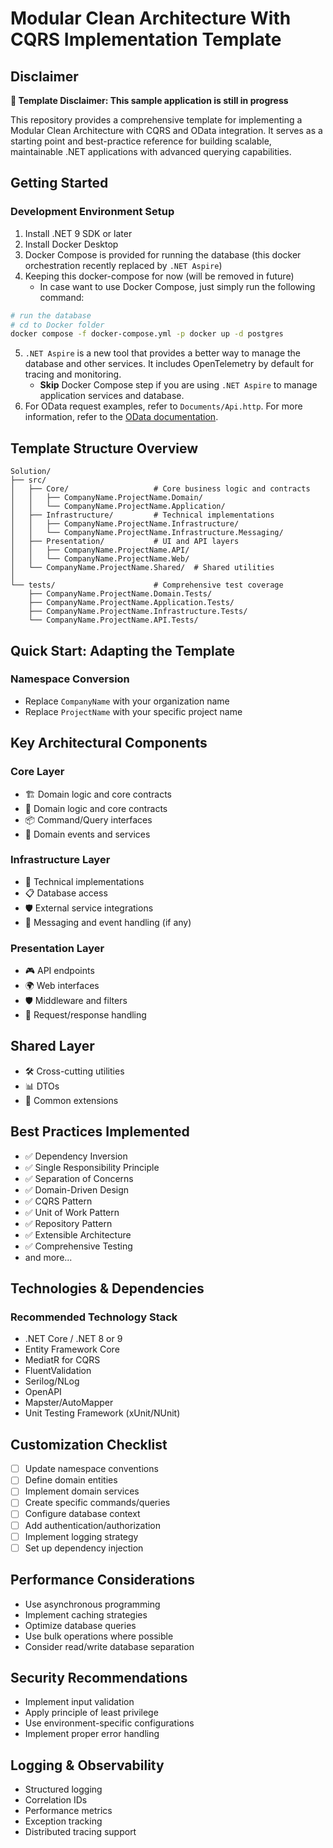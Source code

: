 # Modular Clean Architecture With CQRS Implementation Template

## Disclaimer

**🚨 Template Disclaimer: This sample application is still in progress**

This repository provides a comprehensive template for implementing a Modular Clean Architecture with CQRS and OData integration. It serves as a starting point and best-practice reference for building scalable, maintainable .NET applications with advanced querying capabilities.

## Getting Started

### Development Environment Setup

1. Install .NET 9 SDK or later
2. Install Docker Desktop
3. Docker Compose is provided for running the database (this docker orchestration recently replaced by `.NET Aspire`)
4. Keeping this docker-compose for now (will be removed in future)
   - In case want to use Docker Compose, just simply run the following command:
```bash
# run the database
# cd to Docker folder
docker compose -f docker-compose.yml -p docker up -d postgres
```
5. `.NET Aspire` is a new tool that provides a better way to manage the database and other services. It includes  OpenTelemetry by default for tracing and monitoring.
   - **Skip** Docker Compose step if you are using `.NET Aspire` to manage application services and database.
6. For OData request examples, refer to `Documents/Api.http`. For more information, refer to the [OData documentation](https://learn.microsoft.com/en-us/odata/).

## Template Structure Overview

```plaintext
Solution/
├── src/
│   ├── Core/                   # Core business logic and contracts
│   │   ├── CompanyName.ProjectName.Domain/
│   │   └── CompanyName.ProjectName.Application/
│   ├── Infrastructure/         # Technical implementations
│   │   ├── CompanyName.ProjectName.Infrastructure/
│   │   └── CompanyName.ProjectName.Infrastructure.Messaging/
│   ├── Presentation/           # UI and API layers
│   │   ├── CompanyName.ProjectName.API/
│   │   └── CompanyName.ProjectName.Web/
│   └── CompanyName.ProjectName.Shared/  # Shared utilities
│
└── tests/                      # Comprehensive test coverage
    ├── CompanyName.ProjectName.Domain.Tests/
    ├── CompanyName.ProjectName.Application.Tests/
    ├── CompanyName.ProjectName.Infrastructure.Tests/
    └── CompanyName.ProjectName.API.Tests/
````

## Quick Start: Adapting the Template

### Namespace Conversion

- Replace `CompanyName` with your organization name
- Replace `ProjectName` with your specific project name

## Key Architectural Components

### Core Layer

- 🏗️ Domain logic and core contracts
- 🚦 Domain logic and core contracts
- 📦 Command/Query interfaces
- 🔔 Domain events and services

### Infrastructure Layer

- 🔧 Technical implementations
- 📋 Database access
- 🛡️ External service integrations
- 🔄 Messaging and event handling (if any)

### Presentation Layer

- 🎮 API endpoints
- 🌍 Web interfaces
- 🛡️ Middleware and filters
- 🔀 Request/response handling

## Shared Layer

- 🛠️ Cross-cutting utilities
- 📊 DTOs
- 🔗 Common extensions

## Best Practices Implemented

- ✅ Dependency Inversion
- ✅ Single Responsibility Principle
- ✅ Separation of Concerns
- ✅ Domain-Driven Design
- ✅ CQRS Pattern
- ✅ Unit of Work Pattern
- ✅ Repository Pattern
- ✅ Extensible Architecture
- ✅ Comprehensive Testing
- and more...

## Technologies & Dependencies

### Recommended Technology Stack

- .NET Core / .NET 8 or 9
- Entity Framework Core
- MediatR for CQRS
- FluentValidation
- Serilog/NLog
- OpenAPI
- Mapster/AutoMapper
- Unit Testing Framework (xUnit/NUnit)

## Customization Checklist

- [ ] Update namespace conventions
- [ ] Define domain entities
- [ ] Implement domain services
- [ ] Create specific commands/queries
- [ ] Configure database context
- [ ] Add authentication/authorization
- [ ] Implement logging strategy
- [ ] Set up dependency injection

## Performance Considerations

- Use asynchronous programming
- Implement caching strategies
- Optimize database queries
- Use bulk operations where possible
- Consider read/write database separation

## Security Recommendations

- Implement input validation
- Apply principle of least privilege
- Use environment-specific configurations
- Implement proper error handling

## Logging & Observability

- Structured logging
- Correlation IDs
- Performance metrics
- Exception tracking
- Distributed tracing support
